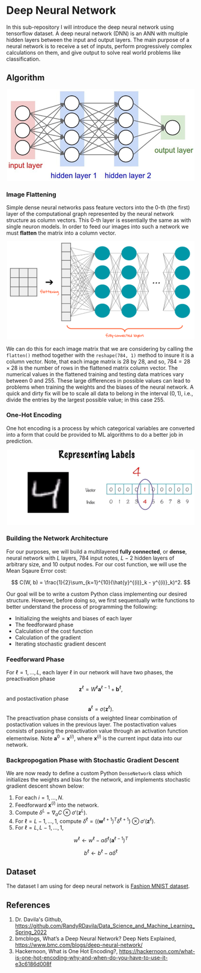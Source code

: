 # Deep Neural Network
In this sub-repository I will introduce the deep neural network using tensorflow dataset. A deep neural network (DNN) is an ANN with multiple hidden layers between the input and output layers. The main purpose of a neural network is to receive a set of inputs, perform progressively complex calculations on them, and give output to solve real world problems like classification.

## Algorithm
<p align="center">
<img src="https://github.com/yw110-1/INDE-577/blob/main/Supervised%20Learning/Perceptron/image/deep.png" alt="deep" width="500"/>
</p>

### Image Flattening
Simple dense neural networks pass feature vectors into the 0-th (the first) layer of the computational graph represented by the neural network structure as column vectors. This 0-th layer is essentially the same as with single neuron models. In order to feed our images into such a network we must **flatten** the matrix into a column vector.

<p align="center">
<img src="https://github.com/yw110-1/INDE-577/blob/main/Supervised%20Learning/Perceptron/image/flatten.png" alt="flatten" width="500"/>
</p>

We can do this for each image matrix that we are considering by calling the ```flatten()``` method together with the ```reshape(784, 1)``` method to insure it is a column vector. Note, that each image matrix is 28 by 28, and so, $784 = 28 \times 28$ is the number of rows in the flattened matrix column vector. The numerical values in the flattened training and testing data matrices vary between 0 and 255. These large differences in possible values can lead to problems when training the weights and the biases of the neural network. A quick and dirty fix will be to scale all data to belong in the interval $(0, 1)$, i.e., divide the entries by the largest possible value; in this case 255. 

### One-Hot Encoding 
One hot encoding is a process by which categorical variables are converted into a form that could be provided to ML algorithms to do a better job in prediction.

<p align="center">
<img src="https://github.com/yw110-1/INDE-577/blob/main/Supervised%20Learning/Perceptron/image/onehot.jpeg" alt="onehot" width="500"/>
</p>

### Building the Network Architecture 
For our purposes, we will build a multilayered **fully connected**, or **dense**, neural network with $L$ layers, $784$ input notes, $L-2$ hidden layers of arbitrary size, and $10$ output nodes. 
For our cost function, we will use the Mean Sqaure Error cost:

$$
C(W, b) = \frac{1}{2}\sum_{k=1}^{10}(\hat{y}^{(i)}_k - y^{(i)}_k)^2.
$$

Our goal will be to write a custom Python class implementing our desired structure. However, before doing so, we first sequentually write functions to better understand the process of programming the following:

- Initializing the weights and biases of each layer
- The feedforward phase
- Calculation of the cost function
- Calculation of the gradient
- Iterating stochastic gradient descent

### Feedforward Phase

For $\ell = 1, \dots, L$, each layer $\ell$ in our network will have two phases, the preactivation phase $$\mathbf{z}^{\ell} = W^{\ell}\mathbf{a}^{\ell-1} + \mathbf{b}^{\ell},$$ and postactivation phase $$\mathbf{a}^{\ell} = \sigma(\mathbf{z}^{\ell}).$$ The preactivation phase consists of a weighted linear combination of postactivation values in the previous layer. The postactivation values consists of passing the preactivation value through an activation function elementwise. Note $\mathbf{a}^0 = \mathbf{x}^{(i)}$, where $\mathbf{x}^{(i)}$ is the current input data into our network. 

### Backpropogation Phase with Stochastic Gradient Descent 
We are now ready to define a custom Python ```DenseNetwork``` class which initializes the weights and bias for the network, and implements stochastic gradient descent shown below:

1. For each $i = 1, \dots, N$.
2. Feedforward $\mathbf{x}^{(i)}$ into the network. 
3. Compute $\delta^{L} = \nabla_aC\otimes \sigma'(\mathbf{z}^{L})$.
4. For $\ell = L-1, \dots, 1$, compute $\delta^{\ell} = \big ( (\mathbf{w}^{\ell + 1})^{T} \delta^{\ell + 1} \Big )\otimes \sigma'(\mathbf{z}^{\ell})$.
5. For $\ell = L, L-1, \dots, 1$, 

$$
w^{\ell} \leftarrow w^{\ell} - \alpha \delta^{\ell}(\mathbf{a}^{\ell-1})^{T}
$$

$$
b^{\ell} \leftarrow b^{\ell} - \alpha \delta^{\ell}
$$

## Dataset
The dataset I am using for deep neural network is [Fashion MNIST dataset](https://github.com/yw110-1/INDE-577/tree/main/Data).

## References
1. Dr. Davila's Github, https://github.com/RandyRDavila/Data_Science_and_Machine_Learning_Spring_2022
2. bmcblogs, What’s a Deep Neural Network? Deep Nets Explained, https://www.bmc.com/blogs/deep-neural-network/
3. Hackernoon, What is One Hot Encoding?, https://hackernoon.com/what-is-one-hot-encoding-why-and-when-do-you-have-to-use-it-e3c6186d008f


